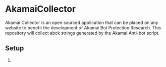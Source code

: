 # AkamaiCollector
Akamai Collector is an open sourced application that can be placed on any website to benefit the development of Akamai Bot Protection Research. This repository will collect abck strings generated by the Akamai Anti-bot script.

## Setup
1. 
